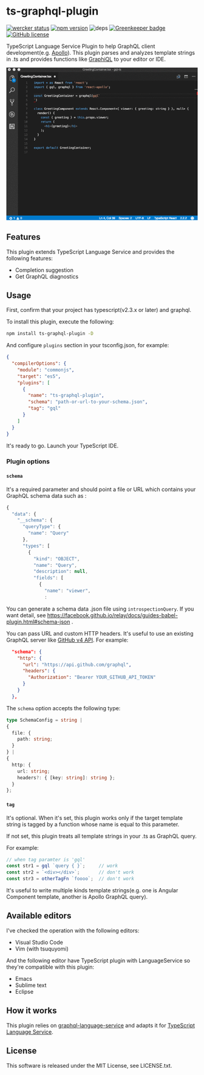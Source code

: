 # ts-graphql-plugin

[![wercker status](https://app.wercker.com/status/c2528abe2327a0b1dfa007225f2de471/s/master "wercker status")](https://app.wercker.com/project/byKey/c2528abe2327a0b1dfa007225f2de471) [![npm version](https://badge.fury.io/js/ts-graphql-plugin.svg)](https://badge.fury.io/js/ts-graphql-plugin) ![deps](https://david-dm.org/quramy/ts-graphql-plugin.svg) [![Greenkeeper badge](https://badges.greenkeeper.io/Quramy/ts-graphql-plugin.svg)](https://greenkeeper.io/) [![GitHub license](https://img.shields.io/badge/license-MIT-blue.svg)](https://raw.githubusercontent.com/Quramy/ts-graphql-plugin/master/LICENSE.txt)

TypeScript Language Service Plugin to help GraphQL client development(e.g. [Apollo](https://github.com/apollographql/apollo-client)).
This plugin parses and analyzes template strings in .ts and provides functions like [GraphiQL](https://github.com/graphql/graphiql) to your editor or IDE.

![capture](https://raw.githubusercontent.com/Quramy/ts-graphql-plugin/master/capture.gif)

## Features

This plugin extends TypeScript Language Service and provides the following features:

- Completion suggestion
- Get GraphQL diagnostics

## Usage

First, confirm that your project has typescript(v2.3.x or later) and graphql.

To install this plugin, execute the following:

```sh
npm install ts-graphql-plugin -D
```

And configure `plugins` section in your tsconfig.json, for example:

```json
{
  "compilerOptions": {
    "module": "commonjs",
    "target": "es5",
    "plugins": [
      {
        "name": "ts-graphql-plugin",
        "schema": "path-or-url-to-your-schema.json",
        "tag": "gql" 
      }
    ]
  }
}
```

It's ready to go. Launch your TypeScript IDE.

### Plugin options

#### `schema`
It's a required parameter and should point a file or URL which contains your GraphQL schema data such as :

```js
{
  "data": {
    "__schema": {
      "queryType": {
        "name": "Query"
      },
      "types": [
        {
          "kind": "OBJECT",
          "name": "Query",
          "description": null,
          "fields": [
            {
              "name": "viewer",
              :
```

You can generate a schema data .json file using `introspectionQuery`. If you want detail, see https://facebook.github.io/relay/docs/guides-babel-plugin.html#schema-json .

You can pass URL and custom HTTP headers. It's useful to use an existing GraphQL server like [GitHub v4 API](https://developer.github.com/v4/). For example:

```json
  "schema": {
    "http": {
      "url": "https://api.github.com/graphql",
      "headers": {
        "Authorization": "Bearer YOUR_GITHUB_API_TOKEN"
      }
    }
  },
```

The `schema` option accepts the following type:

```ts
type SchemaConfig = string |
{
  file: {
    path: string;
  }
} |
{
  http: {
    url: string;
    headers?: { [key: string]: string };
  }
};
```

#### `tag`
It's optional. When it's set, this plugin works only if the target template string is tagged by a function whose name is equal to this parameter.

If not set, this plugin treats all template strings in your .ts as GraphQL query.

For example:

```ts
// when tag paramter is 'gql'
const str1 = gql `query { }`;     // work
const str2 = `<div></div>`;       // don't work
const str3 = otherTagFn `foooo`;  // don't work
```

It's useful to write multiple kinds template strings(e.g. one is Angular Component template, another is Apollo GraphQL query).

## Available editors
I've checked the operation with the following editors:

- Visual Studio Code
- Vim (with tsuquyomi)

And the following editor have TypeScript plugin with LanguageService so they're compatible with this plugin:

- Emacs
- Sublime text
- Eclipse

## How it works
This plugin relies on [graphql-language-service](https://github.com/graphql/graphql-language-service) and adapts it for [TypeScript Language Service](https://github.com/Microsoft/TypeScript/wiki/Architectural-Overview#layer-overview).

## License
This software is released under the MIT License, see LICENSE.txt.
